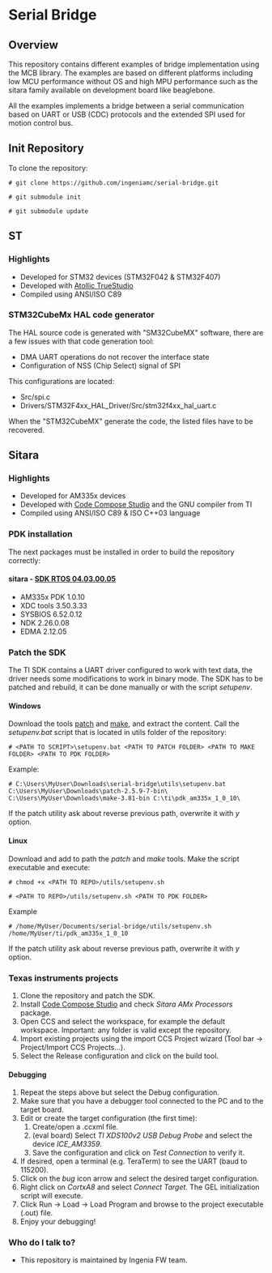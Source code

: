 # Serial Bridge

## Overview ##
This repository contains different examples of bridge implementation using the MCB library. The examples are based on different platforms including low MCU performance without OS and high MPU performance such as the sitara family available on development board like beaglebone.

All the examples implements a bridge between a serial communication based on UART or USB (CDC) protocols and the extended SPI used for motion control bus.

## Init Repository ##
To clone the repository:

` # git clone https://github.com/ingeniamc/serial-bridge.git `

` # git submodule init `

` # git submodule update `

## ST ##

### Highlights ###
* Developed for STM32 devices (STM32F042 & STM32F407)
* Developed with [Atollic TrueStudio](https://atollic.com/truestudio/)
* Compiled using ANSI/ISO C89

### STM32CubeMx HAL code generator ###
The HAL source code is generated with "SM32CubeMX" software, there are a few issues with that code generation tool:
* DMA UART operations do not recover the interface state
* Configuration of NSS (Chip Select) signal of SPI

This configurations are located:
* Src/spi.c
* Drivers/STM32F4xx_HAL_Driver/Src/stm32f4xx_hal_uart.c 

When the "STM32CubeMX" generate the code, the listed files have to be recovered.

## Sitara ##
### Highlights ###

* Developed for AM335x devices
* Developed with [Code Compose Studio](http://www.ti.com/tool/ccstudio-C2000) and the GNU compiler from TI
* Compiled using ANSI/ISO C89 & ISO C++03 language

### PDK installation
The next packages must be installed in order to build the repository correctly:

#### sitara - [SDK RTOS 04.03.00.05](http://software-dl.ti.com/processor-sdk-rtos/esd/AM335X/latest/index_FDS.html)
- AM335x PDK 1.0.10
- XDC tools 3.50.3.33
- SYSBIOS 6.52.0.12
- NDK 2.26.0.08
- EDMA 2.12.05

### Patch the SDK
The TI SDK contains a UART driver configured to work with text data, the driver needs some modifications to work in binary mode.
The SDK has to be patched and rebuild, it can be done manually or with the script *setupenv*. 

#### Windows
Download the tools [patch](http://gnuwin32.sourceforge.net/packages/patch.htm) and [make](http://gnuwin32.sourceforge.net/packages/make.htm), and extract the content.
Call the *setupenv.bat* script that is located in utils folder of the repository:

` # <PATH TO SCRIPT>\setupenv.bat <PATH TO PATCH FOLDER> <PATH TO MAKE FOLDER> <PATH TO PDK FOLDER> `

Example:

` # C:\Users\MyUser\Downloads\serial-bridge\utils\setupenv.bat C:\Users\MyUser\Downloads\patch-2.5.9-7-bin\ C:\Users\MyUser\Downloads\make-3.81-bin C:\ti\pdk_am335x_1_0_10\ `

If the patch utility ask about reverse previous path, overwrite it with *y* option.

#### Linux
Download and add to path the *patch* and *make* tools. Make the script executable and execute:

` # chmod +x <PATH TO REPO>/utils/setupenv.sh `

` # <PATH TO REPO>/utils/setupenv.sh <PATH TO PDK FOLDER> `

Example

` # /home/MyUser/Documents/serial-bridge/utils/setupenv.sh /home/MyUser/ti/pdk_am335x_1_0_10 `

If the patch utility ask about reverse previous path, overwrite it with *y* option.

### Texas instruments projects
1. Clone the repository and patch the SDK.
2. Install [Code Compose Studio](http://www.ti.com/tool/ccstudio-C2000 "Code Compose Studio") and check *Sitara AMx Processors* package.
3. Open CCS and select the workspace, for example the default workspace. Important: any folder is valid except the repository.
4. Import existing projects using the import CCS Project wizard (Tool bar -> Project/Import CCS Projects...).
5. Select the Release configuration and click on the build tool.

#### Debugging
1. Repeat the steps above but select the Debug configuration.
2. Make sure that you have a debugger tool connected to the PC and to the target board.
3. Edit or create the target configuration (the first time):
    1. Create/open a .ccxml file.
    2. (eval board) Select *TI XDS100v2 USB Debug Probe* and select the device *ICE_AM3359*.
    3. Save the configuration and click on *Test Connection* to verify it.
4. If desired, open a terminal (e.g. TeraTerm) to see the UART (baud to 115200).
5. Click on the *bug* icon arrow and select the desired target configuration.
6. Right click on *CortxA8* and select *Connect Target*. The GEL initialization script will execute.
7. Click Run -> Load -> Load Program and browse to the project executable (.out) file.
8. Enjoy your debugging!

### Who do I talk to? ###

* This repository is maintained by Ingenia FW team.
